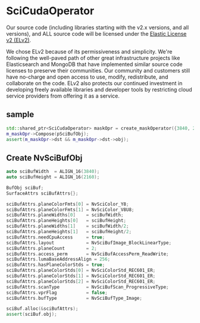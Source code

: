 # SciCudaOperator
Our source code (including libraries starting with the v2.x versions, and all versions), and ALL source code will be licensed under the [Elastic License v2 (ELv2)](https://www.elastic.co/licensing/elastic-license).

We chose ELv2 because of its permissiveness and simplicity. We're following the well-paved path of other great infrastructure projects like Elasticsearch and MongoDB that have implemented similar source code licenses to preserve their communities. Our community and customers still have no-charge and open access to use, modify, redistribute, and collaborate on the code. ELv2 also protects our continued investment in developing freely available libraries and developer tools by restricting cloud service providers from offering it as a service.

## sample
```cpp
std::shared_ptr<SciCudaOperator> maskOpr = create_maskOperator({3840, 2160});
m_maskOpr->Compose(pSciBufObj);
assert(m_maskOpr->dst && m_maskOpr->dst->obj);
```

## Create NvSciBufObj
```cpp
auto sciBufWidth  = ALIGN_16(3840);
auto sciBufHeight = ALIGN_16(2160);

BufObj sciBuf;
SurfaceAttrs sciBufAttrs{};

sciBufAttrs.planeColorFmts[0] = NvSciColor_Y8;
sciBufAttrs.planeColorFmts[1] = NvSciColor_V8U8;
sciBufAttrs.planeWidths[0]    = sciBufWidth;
sciBufAttrs.planeHeights[0]   = sciBufHeight;
sciBufAttrs.planeWidths[1]    = sciBufWidth/2;
sciBufAttrs.planeHeights[1]   = sciBufHeight/2;
sciBufAttrs.needCpuAccess     = true;
sciBufAttrs.layout            = NvSciBufImage_BlockLinearType;
sciBufAttrs.planeCount        = 2;
sciBufAttrs.access_perm       = NvSciBufAccessPerm_ReadWrite;
sciBufAttrs.lumaBaseAddressAlign = 256;
sciBufAttrs.hasPlaneColorStds = true;
sciBufAttrs.planeColorStds[0] = NvSciColorStd_REC601_ER;
sciBufAttrs.planeColorStds[1] = NvSciColorStd_REC601_ER;
sciBufAttrs.planeColorStds[2] = NvSciColorStd_REC601_ER;
sciBufAttrs.scanType          = NvSciBufScan_ProgressiveType;
sciBufAttrs.vprFlag           = false;
sciBufAttrs.bufType           = NvSciBufType_Image;

sciBuf.alloc(&sciBufAttrs);
assert(sciBuf.obj);
```

